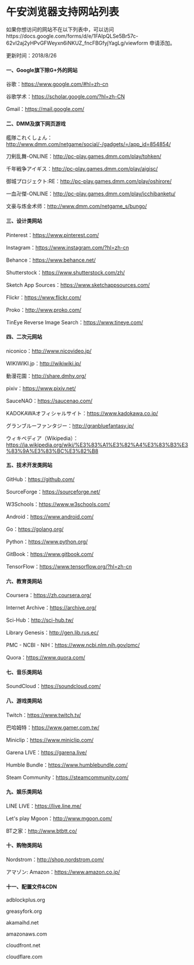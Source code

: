 # 午安浏览器支持网站列表

如果你想访问的网站不在以下列表中，可以访问https://docs.google.com/forms/d/e/1FAIpQLSe5Br57c-62vI2aj2yHPvGFWeyxn6iNKUZ_fncFBGfyjYagLg/viewform 申请添加。

更新时间：2018/8/26

#### 一、Google旗下除G+外的网站

谷歌：https://www.google.com/#hl=zh-cn

谷歌学术：https://scholar.google.com/?hl=zh-CN

Gmail：https://mail.google.com/

#### 二、DMM及旗下网页游戏

艦隊これくしょん：http://www.dmm.com/netgame/social/-/gadgets/=/app_id=854854/

刀剣乱舞-ONLINE：http://pc-play.games.dmm.com/play/tohken/

千年戦争アイギス：http://pc-play.games.dmm.com/play/aigisc/

御城プロジェクト:RE：http://pc-play.games.dmm.com/play/oshirore/

一血卍傑-ONLINE：http://pc-play.games.dmm.com/play/icchibanketu/

文豪与炼金术师：http://www.dmm.com/netgame_s/bungo/

#### 三、设计类网站

Pinterest：https://www.pinterest.com/ 

Instagram：https://www.instagram.com/?hl=zh-cn

Behance：https://www.behance.net/

Shutterstock：https://www.shutterstock.com/zh/

Sketch App Sources：https://www.sketchappsources.com/

Flickr：https://www.flickr.com/

Proko：http://www.proko.com/

TinEye Reverse Image Search：https://www.tineye.com/

#### 四、二次元网站

niconico：http://www.nicovideo.jp/

WIKIWIKI.jp：http://wikiwiki.jp/

動漫花園：http://share.dmhy.org/

pixiv：https://www.pixiv.net/

SauceNAO：https://saucenao.com/

KADOKAWAオフィシャルサイト：https://www.kadokawa.co.jp/

グランブルーファンタジー：http://granbluefantasy.jp/

ウィキペディア（Wikipedia）：https://ja.wikipedia.org/wiki/%E3%83%A1%E3%82%A4%E3%83%B3%E3%83%9A%E3%83%BC%E3%82%B8

#### 五、技术开发类网站

GitHub：https://github.com/

SourceForge：https://sourceforge.net/

W3Schools：https://www.w3schools.com/

Android：https://www.android.com/

Go：https://golang.org/

Python：https://www.python.org/

GitBook：https://www.gitbook.com/

TensorFlow：https://www.tensorflow.org/?hl=zh-cn

#### 六、教育类网站

Coursera：https://zh.coursera.org/

Internet Archive：https://archive.org/

Sci-Hub：http://sci-hub.tw/

Library Genesis：http://gen.lib.rus.ec/

PMC - NCBI - NIH：https://www.ncbi.nlm.nih.gov/pmc/

Quora：https://www.quora.com/

#### 七、音乐类网站

SoundCloud：https://soundcloud.com/

#### 八、游戏类网站

Twitch：https://www.twitch.tv/

巴哈姆特：https://www.gamer.com.tw/

Miniclip：https://www.miniclip.com/

Garena LIVE：https://garena.live/

Humble Bundle：https://www.humblebundle.com/

Steam Community：https://steamcommunity.com/

#### 九、娱乐类网站

LINE LIVE：https://live.line.me/

Let's play Mgoon：http://www.mgoon.com/

BT之家：http://www.btbtt.co/

#### 十、购物类网站

Nordstrom：http://shop.nordstrom.com/

アマゾン: Amazon：https://www.amazon.co.jp/

#### 十一、配置文件&CDN

adblockplus.org

greasyfork.org

akamaihd.net

amazonaws.com

cloudfront.net

cloudflare.com
